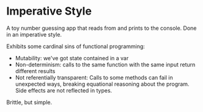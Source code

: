# Imperative Style

A toy number guessing app that reads from and prints to the console. Done in an imperative style.

Exhibits some cardinal sins of functional programming:

* Mutability: we've got state contained in a var
* Non-determinism: calls to the same function with the same input return different results
* Not referentially transparent: Calls to some methods can fail in unexpected ways,
breaking equational reasoning about the program. Side effects are not reflected in types.

Brittle, but simple.